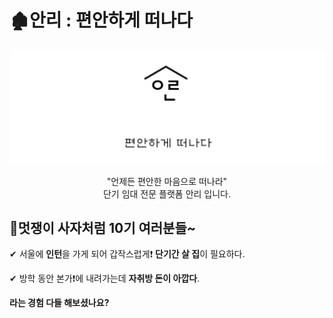 # 🏚안리 : 편안하게 떠나다

![10](README.assets/10-16578570837069.PNG)

<div align=center>"언제든 편안한 마음으로 떠나라"</div>

<div align=center>단기 임대 전문 플랫폼 안리 입니다.</div>





## 🦁멋쟁이 사자처럼 10기 여러분들~

✔ 서울에 **인턴**을 가게 되어 갑작스럽게❗ **단기간 살 집**이 필요하다.

✔ 방학 동안 본가❗에 내려가는데 **자취방 돈이 아깝다**.

**라는 경험 다들 해보셨나요?**



